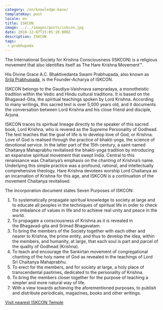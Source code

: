 ```yaml
---
category: /en/knowledge-base/
templateKey: post
locale: en
title: ISKCON
image: ../../images/posts/iskcon.jpg
date: 2018-12-07T15:05:10.000Z
description: ISKCON
tags:
 - prabhupada
---
```


The International Society for Krishna Consciousness (ISKCON) is a religious movement that also identifies itself as The Hare Krishna Movement™.

His Divine Grace A.C. Bhaktivedanta Swami Prabhupada, also known as [Srila Prabhupada](/en/srila-prabhupada), is the Founder-Acharya of ISKCON.

ISKCON belongs to the Gaudiya-Vaishnava sampradaya, a monotheistic tradition within the Vedic and Hindu cultural traditions.
It is based on the Bhagavad-Gita, the spiritual teachings spoken by Lord Krishna. According to many writings, this sacred text is over 5,000 years old, and it documents the conversation between Lord Krishna and his close friend and disciple, Arjuna.

ISKCON traces its spiritual lineage directly to the speaker of this sacred book, Lord Krishna, who is revered as the Supreme Personality of Godhead. The text teaches that the goal of life is to develop love of God, or Krishna. Love of God is realised through the practice of bhakti-yoga, the science of devotional service.
In the latter part of the 15th century, a saint named Chaitanya Mahaprabhu revitalised the bhakti-yoga tradition by introducing an expansive spiritual movement that swept India. Central to this renaissance was Chaitanya’s emphasis on the chanting of Krishna’s name. Underlying this simple practice was a profound, rational, and intellectually comprehensive theology. Hare Krishna devotees worship Lord Chaitanya as an incarnation of Krishna for this age, and ISKCON is a continuation of the movement Chaitanya revitalised.

The incorporation document states Seven Purposes of ISKCON:

1. To systematically propagate spiritual knowledge to society at large and to educate all peoples in the techniques of spiritual life in order to check the imbalance of values in life and to achieve real unity and peace in the world.
2. To propagate a consciousness of Krishna as it is revealed in the Bhagavad-gita and Srimad Bhagavatam.
3. To bring the members of the Society together with each other and nearer to Krishna, the prime entity, and thus to develop the idea, within the members, and humanity, at large, that each soul is part and parcel of the quality of Godhead (Krishna).
4. To teach and encourage the Sankirtan movement of congregational chanting of the holy name of God as revealed in the teachings of Lord Sri Chaitanya Mahaprabhu.
5. To erect for the members, and for society at large, a holy place of transcendental pastimes, dedicated to the personality of Krishna.
6. To bring the members closer together for the purpose of teaching a simpler and more natural way of life.
7. With a view towards achieving the aforementioned purposes, to publish and distribute periodicals, magazines, books and other writings.


[Visit nearest ISKCON Temple](http://centres.iskcon.org)
